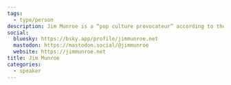 ```yaml
---
tags:
  - type/person
description: Jim Munroe is a “pop culture provocateur” according to the Austin Chronicle. His graphic novels and prose novels have been praised by Pulitzer-winner Junot Diaz and comics legend Neil Gaiman, and his lo-fi sci-fi feature films by Wired and the Guardian. His political videogames have appeared at Sundance and Cannes, and he co-founded the world’s first videogame arts organization. He was an Art Gallery of Ontario Artist-in-Residence in 2014 and he lives in the Junction neighbourhood in Toronto.
social:
  bluesky: https://bsky.app/profile/jimmunroe.net
  mastodon: https://mastodon.social/@jimmunroe
  website: https://jimmunroe.net
title: Jim Munroe
categories:
  - speaker
---
```


